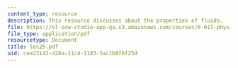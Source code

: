 ```yaml
---
content_type: resource
description: This resource discusses about the properties of fluids.
file: https://ol-ocw-studio-app-qa.s3.amazonaws.com/courses/8-01l-physics-i-classical-mechanics-fall-2005/cee23142d28a11c411833ac1b8f6f25d_lec25.pdf
file_type: application/pdf
resourcetype: Document
title: lec25.pdf
uid: cee23142-d28a-11c4-1183-3ac1b8f6f25d
---
```

